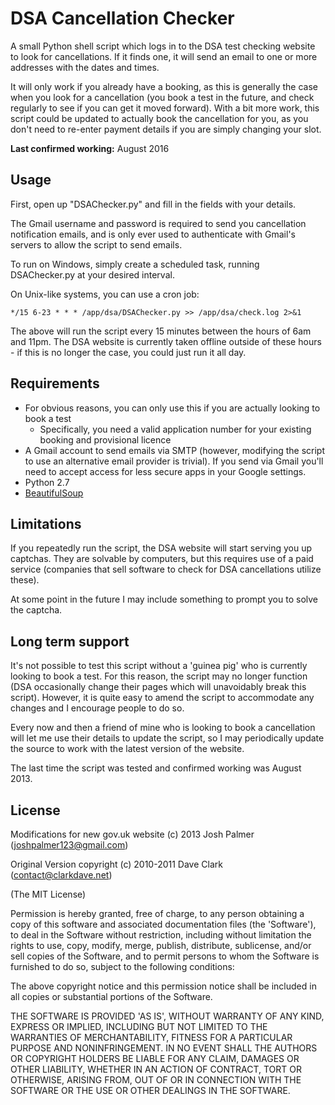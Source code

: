 # DSA Cancellation Checker

A small Python shell script which logs in to the DSA test checking website to look for cancellations. If it finds one, it will send an email to one or more addresses with the dates and times.

It will only work if you already have a booking, as this is generally the case when you look for a cancellation (you book a test in the future, and check regularly to see if you can get it moved forward). With a bit more work, this script could be updated to actually book the cancellation for you, as you don't need to re-enter payment details if you are simply changing your slot.

**Last confirmed working:** August 2016

## Usage

First, open up "DSAChecker.py" and fill in the fields with your details.

The Gmail username and password is required to send you cancellation notification emails, and is only ever used to authenticate with Gmail's servers to allow the script to send emails.

To run on Windows, simply create a scheduled task, running DSAChecker.py at your desired interval.

On Unix-like systems, you can use a cron job:

	*/15 6-23 * * * /app/dsa/DSAChecker.py >> /app/dsa/check.log 2>&1
	
The above will run the script every 15 minutes between the hours of 6am and 11pm. The DSA website is currently taken offline outside of these hours - if this is no longer the case, you could just run it all day.

## Requirements

* For obvious reasons, you can only use this if you are actually looking to book a test
	* Specifically, you need a valid application number for your existing booking and provisional licence
* A Gmail account to send emails via SMTP (however, modifying the script to use an alternative email provider is trivial). If you send via Gmail you'll need to accept access for less secure apps in your Google settings.
* Python 2.7
* [BeautifulSoup](http://www.crummy.com/software/BeautifulSoup/)

## Limitations

If you repeatedly run the script, the DSA website will start serving you up captchas. They are solvable by computers, but this requires use of a paid service (companies that sell software to check for DSA cancellations utilize these).

At some point in the future I may include something to prompt you to solve the captcha.

## Long term support

It's not possible to test this script without a 'guinea pig' who is currently looking to book a test. For this reason, the script may no longer function (DSA occasionally change their pages which will unavoidably break this script). However, it is quite easy to amend the script to accommodate any changes and I encourage people to do so.

Every now and then a friend of mine who is looking to book a cancellation will let me use their details to update the script, so I may periodically update the source to work with the latest version of the website.

The last time the script was tested and confirmed working was August 2013.

## License 

Modifications for new gov.uk website (c) 2013 Josh Palmer (joshpalmer123@gmail.com)

Original Version copyright (c) 2010-2011 Dave Clark (contact@clarkdave.net)

(The MIT License)

Permission is hereby granted, free of charge, to any person obtaining
a copy of this software and associated documentation files (the
'Software'), to deal in the Software without restriction, including
without limitation the rights to use, copy, modify, merge, publish,
distribute, sublicense, and/or sell copies of the Software, and to
permit persons to whom the Software is furnished to do so, subject to
the following conditions:

The above copyright notice and this permission notice shall be
included in all copies or substantial portions of the Software.

THE SOFTWARE IS PROVIDED 'AS IS', WITHOUT WARRANTY OF ANY KIND,
EXPRESS OR IMPLIED, INCLUDING BUT NOT LIMITED TO THE WARRANTIES OF
MERCHANTABILITY, FITNESS FOR A PARTICULAR PURPOSE AND NONINFRINGEMENT.
IN NO EVENT SHALL THE AUTHORS OR COPYRIGHT HOLDERS BE LIABLE FOR ANY
CLAIM, DAMAGES OR OTHER LIABILITY, WHETHER IN AN ACTION OF CONTRACT,
TORT OR OTHERWISE, ARISING FROM, OUT OF OR IN CONNECTION WITH THE
SOFTWARE OR THE USE OR OTHER DEALINGS IN THE SOFTWARE.
